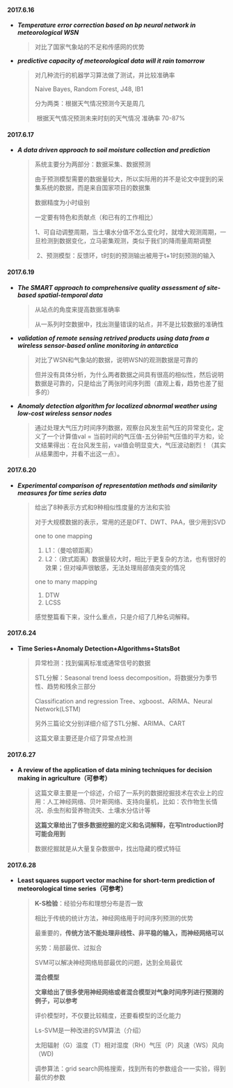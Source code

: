 #### **2017.6.16**

- ***Temperature error correction based on bp neural network in meteorological WSN***

  > 对比了国家气象站的不足和传感网的优势

- ***predictive capacity of meteorological data will it rain tomorrow***

  > 对几种流行的机器学习算法做了测试，并比较准确率
  >
  > Naive Bayes, Random Forest, J48, IB1
  >
  > 分为两类：根据天气情况预测今天是周几
  >
  > ​                   根据天气情况预测未来时刻的天气情况    准确率   70-87%

#### **2017.6.17**

- ***A data driven approach to soil moisture collection and prediction***

  > 系统主要分为两部分：数据采集、数据预测
  >
  > 由于预测模型需要的数据量较大，所以实际用的并不是论文中提到的采集系统的数据，而是来自国家项目的数据集
  >
  > 数据精度为小时级别
  >
  > 一定要有特色和贡献点（和已有的工作相比）
  >
  > ​	1、可自动调整周期，当土壤水分值不怎么变化时，就增大观测周期，一旦检测到数据变化，立马密集观测，类似于我们的降雨量周期调整
  >
  > ​	2、预测模型：反馈环，t时刻的预测输出被用于t+1时刻预测的输入



#### **2017.6.19**

- ***The SMART approach to comprehensive quality assessment of site-based spatial-temporal data***

  > 从站点的角度来提高数据准确率
  >
  > 从一系列时空数据中，找出测量错误的站点，并不是比较数据的准确性

- ***validation of remote sensing retrived products using data from a wireless sensor-based online monitoring in antarctica***

  > 对比了WSN和气象站的数据，说明WSN的观测数据是可靠的
  >
  > 但并没有具体分析，为什么两者数据之间具有很高的相似性，然后说明数据是可靠的，只是给出了两张时间序列图（直观上看，趋势也差了挺多的）

- ***Anomaly detection algorithm for localized abnormal weather using low-cost wireless sensor nodes***

  > 通过处理大气压力时间序列数据，观察台风发生前气压的异常变化，定义了一个计算值val = 当前时间的气压值-五分钟前气压值的平方和，论文结果得出：在台风发生前，val值会明显变大，气压波动剧烈！（其实从结果图中，并看不出这一点）。


#### **2017.6.20**

- ***Experimental comparison of representation methods and similarity measures for time series data***

  > 给出了8种表示方式和9种相似性度量的方法和实验
  >
  > 对于大规模数据的表示，常用的还是DFT、DWT、PAA，很少用到SVD
  >
  > one to one mapping
  >
  > 1.  L1：（曼哈顿距离）
  > 2.  L2：（欧式距离）数据量较大时，相比于更复杂的方法，也有很好的效果；但对噪声很敏感，无法处理局部值突变的情况
  >
  > one to many mapping
  >
  > 1.  DTW
  > 2.  LCSS
  >
  > 感觉整篇看下来，没什么重点，只是介绍了几种名词解释。


#### **2017.6.24**

- **Time Series+Anomaly Detection+Algorithms+StatsBot**

  > 异常检测：找到偏离标准或通常信号的数据
  >
  > STL分解：Seasonal  trend loess decomposition，将数据分为季节性、趋势和残余三部分
  >
  > Classification and regression Tree、xgboost、ARIMA、Neural Network(LSTM)
  >
  > 另外三篇论文分别详细介绍了STL分解、ARIMA、CART
  >
  > 这篇文章主要还是介绍了异常点检测

#### 2017.6.27

- **A review of the application of data mining techniques for decision making in agriculture（可参考）**

  > 这篇文章主要是一个综述，介绍了一系列的数据挖掘技术在农业上的应用：人工神经网络、贝叶斯网络、支持向量机，比如：农作物生长情况、杀虫剂和营养物流失、土壤水分估计等
  >
  > **这篇文章给出了很多数据挖掘的定义和名词解释，在写Introduction时可能会用到**
  >
  > 数据挖掘就是从大量复杂数据中，找出隐藏的模式特征


#### 2017.6.28

- **Least squares support vector machine for short-term prediction of meteorological time series（可参考）**

  > **K-S检验**：经验分布和理想分布是否一致
  >
  > ​相比于传统的统计方法，神经网络用于时间序列预测的优势
  >
  > 最重要的，**传统方法不能处理非线性、非平稳的输入，而神经网络可以**
  >
  > 劣势：局部最优、过拟合
  >
  > SVM可以解决神经网络局部最优的问题，达到全局最优
  >
  > **混合模型**
  >
  > **文章给出了很多使用神经网络或者混合模型对气象时间序列进行预测的例子，可以参考**
  >
  > 评价模型时，不仅要比较精度，还要看模型的泛化能力
  >
  > Ls-SVM是一种改进的SVM算法（介绍）
  >
  > 太阳辐射（G）温度（T）相对湿度（RH）气压（P）风速（WS）风向（WD)
  >
  > ​调参算法：grid search网格搜索，找到所有的参数组合一一实验，得到最优的参数